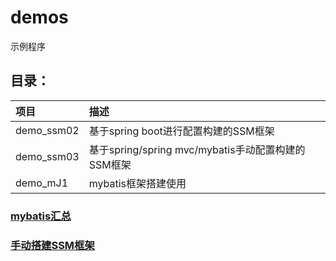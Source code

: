 # demos
示例程序
## 目录：

 |项目|描述|
 |:--|:--|
 |demo_ssm02|基于spring boot进行配置构建的SSM框架|
 |demo_ssm03|基于spring/spring mvc/mybatis手动配置构建的SSM框架|
 |demo_mJ1|mybatis框架搭建使用|
### [mybatis汇总](demo_mJ1/README.md)

### [手动搭建SSM框架](demo_ssm03/README.md)

  

